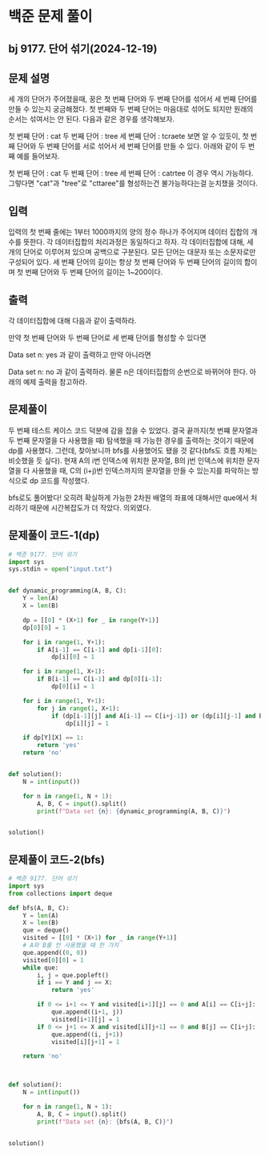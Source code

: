 # 백준 문제 풀이

## bj 9177. 단어 섞기(2024-12-19)

## 문제 설명

세 개의 단어가 주어졌을때, 꿍은 첫 번째 단어와 두 번째 단어를 섞어서 세 번째 단어를 만들 수 있는지 궁금해졌다. 첫 번째와 두 번째 단어는 마음대로 섞어도 되지만 원래의 순서는 섞여서는 안 된다. 다음과 같은 경우를 생각해보자.

첫 번째 단어 : cat
두 번째 단어 : tree
세 번째 단어 : tcraete
보면 알 수 있듯이, 첫 번째 단어와 두 번째 단어를 서로 섞어서 세 번째 단어를 만들 수 있다. 아래와 같이 두 번째 예를 들어보자.

첫 번째 단어 : cat
두 번째 단어 : tree
세 번째 단어 : catrtee
이 경우 역시 가능하다. 그렇다면 "cat"과 "tree"로 "cttaree"를 형성하는건 불가능하다는걸 눈치챘을 것이다.

## 입력

입력의 첫 번째 줄에는 1부터 1000까지의 양의 정수 하나가 주어지며 데이터 집합의 개수를 뜻한다. 각 데이터집합의 처리과정은 동일하다고 하자. 각 데이터집합에 대해, 세 개의 단어로 이루어져 있으며 공백으로 구분된다. 모든 단어는 대문자 또는 소문자로만 구성되어 있다. 세 번째 단어의 길이는 항상 첫 번째 단어와 두 번째 단어의 길이의 합이며 첫 번째 단어와 두 번째 단어의 길이는 1~200이다.

## 출력

각 데이터집합에 대해 다음과 같이 출력하라.

만약 첫 번째 단어와 두 번째 단어로 세 번째 단어를 형성할 수 있다면

Data set n: yes
과 같이 출력하고 만약 아니라면

Data set n: no
과 같이 출력하라. 물론 n은 데이터집합의 순번으로 바뀌어야 한다. 아래의 예제 출력을 참고하라.

## 문제풀이

두 번째 테스트 케이스 코드 덕분에 감을 잡을 수 있었다. 결국 끝까지(첫 번쨰 문자열과 두 번째 문자열을 다 사용했을 때) 탐색했을 때 가능한 경우를 출력하는 것이기 때문에 dp를 사용했다. 그런데, 찾아보니까 bfs를 사용했어도 됐을 것 같다(bfs도 흐름 자체는 비슷했을 듯 싶다). 현재 A의 i번 인덱스에 위치한 문자열, B의 j번 인덱스에 위치한 문자열을 다 사용했을 때, C의 (i+j)번 인덱스까지의 문자열을 만들 수 있는지를 파악하는 방식으로 dp 코드를 작성했다.

bfs로도 풀어봤다! 오히려 확실하게 가능한 2차원 배열의 좌표에 대해서만 que에서 처리하기 때문에 시간복잡도가 더 작았다. 의외였다.

## 문제풀이 코드-1(dp)

```python
# 백준 9177. 단어 섞기
import sys
sys.stdin = open("input.txt")


def dynamic_programming(A, B, C):
    Y = len(A)
    X = len(B)

    dp = [[0] * (X+1) for _ in range(Y+1)]
    dp[0][0] = 1

    for i in range(1, Y+1):
        if A[i-1] == C[i-1] and dp[i-1][0]:
            dp[i][0] = 1

    for i in range(1, X+1):
        if B[i-1] == C[i-1] and dp[0][i-1]:
            dp[0][i] = 1

    for i in range(1, Y+1):
        for j in range(1, X+1):
            if (dp[i-1][j] and A[i-1] == C[i+j-1]) or (dp[i][j-1] and B[j-1] == C[i+j-1]):
                dp[i][j] = 1

    if dp[Y][X] == 1:
        return 'yes'
    return 'no'


def solution():
    N = int(input())

    for n in range(1, N + 1):
        A, B, C = input().split()
        print(f"Data set {n}: {dynamic_programming(A, B, C)}")


solution()
```

## 문제풀이 코드-2(bfs)

```python
# 백준 9177. 단어 섞기
import sys
from collections import deque

def bfs(A, B, C):
    Y = len(A)
    X = len(B)
    que = deque()
    visited = [[0] * (X+1) for _ in range(Y+1)]
    # A와 B를 안 사용했을 때 한 가지
    que.append((0, 0))
    visited[0][0] = 1
    while que:
        i, j = que.popleft()
        if i == Y and j == X:
            return 'yes'

        if 0 <= i+1 <= Y and visited[i+1][j] == 0 and A[i] == C[i+j]:
            que.append((i+1, j))
            visited[i+1][j] = 1
        if 0 <= j+1 <= X and visited[i][j+1] == 0 and B[j] == C[i+j]:
            que.append((i, j+1))
            visited[i][j+1] = 1

    return 'no'



def solution():
    N = int(input())

    for n in range(1, N + 1):
        A, B, C = input().split()
        print(f"Data set {n}: {bfs(A, B, C)}")


solution()
```
